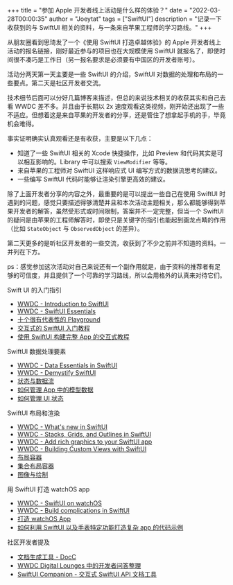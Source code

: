 +++
title = "参加 Apple 开发者线上活动是什么样的体验？"
date = "2022-03-28T00:00:35"
author = "Joeytat"
tags = ["SwiftUI"]
description = "记录一下收获到的与 SwiftUI 相关的资料，与一条来自苹果工程师的学习路线。"
+++

从朋友圈看到思琦发了一个《使用 SwiftUI 打造卓越体验》的 Apple 开发者线上活动的报名链接，刚好最近参与的项目也在大规模使用 SwiftUI 就报名了，即使时间很不凑巧是工作日（另一报名要求是必须要有中国区的开发者账号）。

活动分两天第一天主要是一些 SwiftUI 的介绍，SwiftUI 对数据的处理和布局的一些要点。第二天是社区开发者交流。

技术细节后面可以分好几篇博客来描述，但总的来说技术相关的收获其实和自己去看 WWDC 差不多。并且由于长期以 2x 速度观看这类视频，刚开始还出现了一些不适应。但想着这是来自苹果的开发者的分享，还是管住了想拿起手机的手，毕竟机会难得。

事实证明确实认真观看还是有收获，主要是以下几点：

- 知道了一些 SwiftUI 相关的 Xcode 快捷操作，比如 Preview 和代码其实是可以相互影响的。Library 中可以搜索 `ViewModifier` 等等。
- 来自苹果的工程师对 SwiftUI 这样响应式 UI 编写方式的数据流思考的建议。
- 一些编写 SwiftUI 代码时能够让渲染引擎更高效的建议。

除了上面开发者分享的内容之外，最重要的是可以提出一些自己在使用 SwiftUI 时遇到的问题，感觉只要描述得够清楚并且和本次活动主题相关，那么都能够得到苹果开发者的解答，虽然受形式或时间限制，答案并不一定完整，但当一个 SwiftUI 的疑问是由苹果的工程师解答时，即使只是关键字的指引也能起到画龙点睛的作用（比如 `StateObject` 与 `ObservedObject` 的差异）。

第二天更多的是听社区开发者的一些交流，收获到了不少之前并不知道的资料。一并列在下方。

ps：感觉参加这次活动对自己来说还有一个副作用就是，由于资料的推荐者有足够的可信度，并且提供了一个可靠的学习路线，所以会用格外的认真来对待它们。

Swift UI 的入门指引
- [WWDC - Introduction to SwiftUI](https://developer.apple.com/videos/play/wwdc2020/10119/)
- [WWDC - SwiftUI Essentials](https://developer.apple.com/videos/play/wwdc2019/216/)
- [十个很有代表性的 Playground](https://developer.apple.com/tutorials/sample-apps)
- [交互式的 SwiftUI 入门教程](https://developer.apple.com/tutorials/swiftui)
- [使用 SwiftUI 构建完整 App 的交互式教程](https://developer.apple.com/tutorials/app-dev-training)

SwiftUI 数据处理要素
- [WWDC - Data Essentials in SwiftUI](https://developer.apple.com/videos/play/wwdc2020/10040/)
- [WWDC - Demystify SwiftUI](https://developer.apple.com/videos/play/wwdc2021/10022)
- [状态与数据流](https://developer.apple.com/documentation/SwiftUI/State-and-Data-Flow)
- [如何管理 App 中的模型数据](https://developer.apple.com/documentation/swiftui/managing-model-data-in-your-app)
- [如何管理 UI 状态](https://developer.apple.com/documentation/swiftui/managing-user-interface-state)

SwiftUI 布局和渲染
- [WWDC - What's new in SwiftUI](https://developer.apple.com/videos/play/wwdc2021/10018/)
- [WWDC - Stacks, Grids, and Outlines in SwiftUI](https://developer.apple.com/videos/play/wwdc2020/10031/)
- [WWDC - Add rich graphics to your SwiftUI app](https://developer.apple.com/videos/play/wwdc2021/10021/)
- [WWDC - Building Custom Views with SwiftUI](https://developer.apple.com/videos/play/wwdc2019/237/)
- [布局容器](https://developer.apple.com/documentation/swiftui/layout-containers)
- [集合布局容器](https://developer.apple.com/documentation/swiftui/collection-containers)
- [图像与绘制](https://developer.apple.com/documentation/swiftui/drawing-and-graphics)

用 SwiftUI 打造 watchOS app
- [WWDC - SwiftUI on watchOS](https://developer.apple.com/videos/play/wwdc2019/219/)
- [WWDC - Build complications in SwiftUI](https://developer.apple.com/videos/play/wwdc2020/10048/)
- [打造 watchOS App](https://developer.apple.com/documentation/example-articles/building_a_watchos_app)
- [如何利用 SwiftUI 以及手表特定功能打造复杂 app 的代码示例](https://developer.apple.com/documentation/watchosapps/developing_a_user_interface_with_swiftui)

社区开发者提及
- [文档生成工具 - DocC](https://developer.apple.com/documentation/docc#Overview)
- [WWDC Digital Lounges 中的开发者问答整理](https://swiftui-lab.com/random-lessons/)
- [SwiftUI Companion - 交互式 SwiftUI API 文档工具](https://swiftui-lab.com/companion/)
